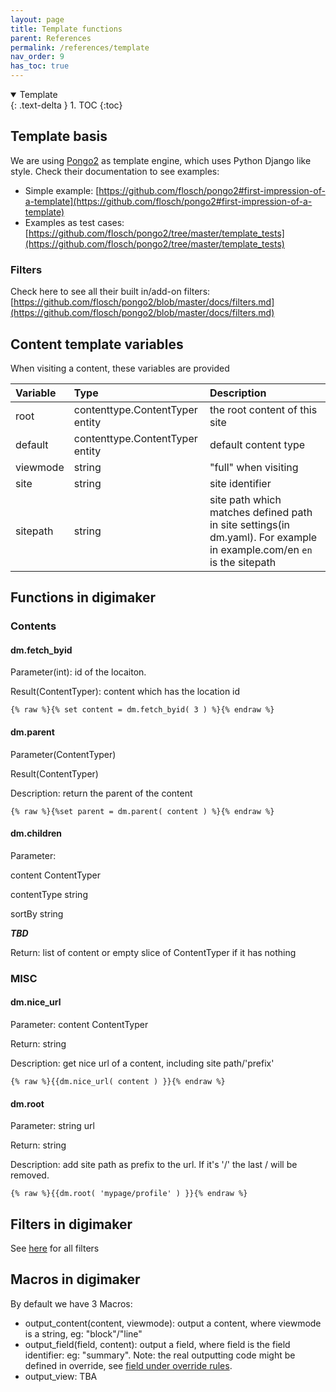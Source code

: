 ```yaml
---
layout: page
title: Template functions
parent: References
permalink: /references/template
nav_order: 9
has_toc: true
---
```


<details open markdown="block">
  <summary>
    Template
  </summary>
  {: .text-delta }
1. TOC
{:toc}
</details>

## Template basis

We are using [Pongo2](https://github.com/flosch/pongo2) as template engine, which uses Python Django like style. Check their documentation to see examples:
 - Simple example: [https://github.com/flosch/pongo2#first-impression-of-a-template](https://github.com/flosch/pongo2#first-impression-of-a-template)
 - Examples as test cases: [https://github.com/flosch/pongo2/tree/master/template_tests](https://github.com/flosch/pongo2/tree/master/template_tests)

### Filters
Check here to see all their built in/add-on filters: [https://github.com/flosch/pongo2/blob/master/docs/filters.md](https://github.com/flosch/pongo2/blob/master/docs/filters.md)


## Content template variables

When visiting a content, these variables are provided

| Variable   | Type     | Description  | 
|:---------|:----|:------------------|
|root| contenttype.ContentTyper entity |the root content of this site|
|default| contenttype.ContentTyper entity |  default content type|
|viewmode| string| "full" when visiting|
|site| string|   site identifier|
|sitepath| string| site path which matches defined path in site settings(in dm.yaml). For example in example.com/en `en` is the sitepath|


## Functions in digimaker

### Contents

#### dm.fetch_byid
Parameter(int): id of the locaiton. 

Result(ContentTyper): content which has the location id
```
{% raw %}{% set content = dm.fetch_byid( 3 ) %}{% endraw %}
```


#### dm.parent
Parameter(ContentTyper)

Result(ContentTyper)

Description: return the parent of the content
```
{% raw %}{%set parent = dm.parent( content ) %}{% endraw %}
```

#### dm.children
Parameter: 

content ContentTyper

contentType string

sortBy string

***TBD***

Return: list of content or empty slice of ContentTyper if it has nothing


### MISC

#### dm.nice_url
Parameter: content ContentTyper

Return: string

Description: get nice url of a content, including site path/'prefix'

```
{% raw %}{{dm.nice_url( content ) }}{% endraw %}
```


#### dm.root
Parameter: string url

Return: string

Description: add site path as prefix to the url. If it's '/' the last / will be removed.

```
{% raw %}{{dm.root( 'mypage/profile' ) }}{% endraw %}
```


## Filters in digimaker

See [here](https://github.com/digimakergo/digimaker/blob/master/sitekit/filters/filters.go#L140) for all filters


## Macros in digimaker
By default we have 3 Macros:
- output_content(content, viewmode): output a content, where viewmode is a string, eg: "block"/"line"
- output_field(field, content): output a field, where field is the field identifier: eg: "summary". Note: the real outputting code might be defined in override, see [field under override rules](./template-override#field). 
- output_view: TBA



